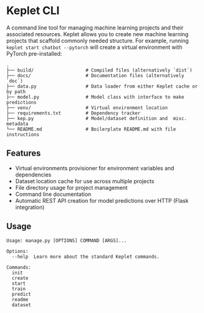 # Keplet CLI
A command line tool for managing machine learning projects and their associated resources. Keplet allows you to create new machine learning projects that scaffold commonly needed structure. For example, running 
`keplet start chatbot --pytorch` will create a virtual environment with PyTorch pre-installed:

    .
    ├── build/                   # Compiled files (alternatively `dist`)
    ├── docs/                    # Documentation files (alternatively `doc`)
    ├── data.py                  # Data loader from either Keplet cache or by path
    ├── model.py                 # Model class with interface to make predictions
    ├── venv/                    # Virtual environment location
    ├── requirements.txt         # Dependency tracker
    ├── kep.py                   # Model/dataset definition and  misc. metadata
    └── README.md                # Boilerplate README.md with file instructions

## Features
- Virtual environments provisioner for environment variables and dependencies
- Dataset location cache for use across multiple projects
- File directory usage for project management
- Command line documentation
- Automatic REST API creation for model predictions over HTTP (Flask integration)

## Usage
```
Usage: manage.py [OPTIONS] COMMAND [ARGS]...

Options:
  --help  Learn more about the standard Keplet commands.

Commands:
  init
  create
  start
  train
  predict
  readme
  dataset
```